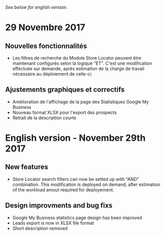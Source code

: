 *See below for english version.*

# 29 Novembre 2017 

## Nouvelles fonctionnalités

* Les filtres de recherche du Module Store Locator peuvent être maintenant configurés selon la logique "ET". C'est une modification effectuée sur demande, après estimation de la charge de travail nécessaire au déploiement de celle-ci.

## Ajustements graphiques et correctifs

* Amélioration de l'affichage de la page des Statistiques Google My Business
* Nouveau format XLSX pour l'export des prospects
* Retrait de la description courte


# English version - November 29th 2017 

## New features

* Store Locator search filters can now be setted up with "AND" combination. This modification is deployed on demand, after estimation of the workload amout required for deployement.

## Design improvments and bug fixs

* Google My Business statistics page design has been improved
* Leads export is now in XLSX file format
* Short description removed
